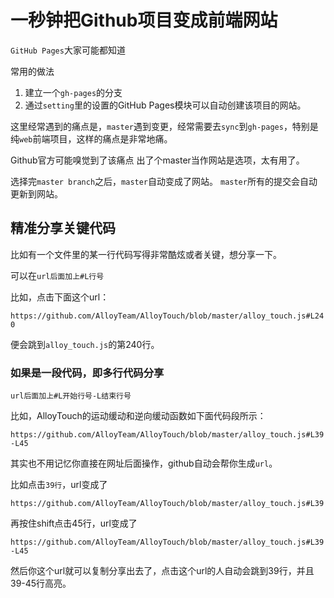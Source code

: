 # 一秒钟把Github项目变成前端网站

`GitHub Pages`大家可能都知道

常用的做法

1. 建立一个`gh-pages`的分支
2. 通过`setting`里的设置的GitHub Pages模块可以自动创建该项目的网站。

这里经常遇到的痛点是，`master`遇到变更，经常需要去`sync`到`gh-pages`，特别是纯`web`前端项目，这样的痛点是非常地痛。

Github官方可能嗅觉到了该痛点
出了个master当作网站是选项，太有用了。

选择完`master branch`之后，`master`自动变成了网站。
`master`所有的提交会自动更新到网站。

## 精准分享关键代码

比如有一个文件里的某一行代码写得非常酷炫或者关键，想分享一下。

可以在`url后面加上#L行号`

比如，点击下面这个url：

`https://github.com/AlloyTeam/AlloyTouch/blob/master/alloy_touch.js#L240`

便会跳到`alloy_touch.js`的第240行。

### 如果是一段代码，即**多行代码分享**

`url后面加上#L开始行号-L结束行号`

比如，AlloyTouch的运动缓动和逆向缓动函数如下面代码段所示：

`https://github.com/AlloyTeam/AlloyTouch/blob/master/alloy_touch.js#L39-L45`

其实也不用记忆你直接在网址后面操作，github自动会帮你生成`url`。

比如点击`39行`，url变成了

`https://github.com/AlloyTeam/AlloyTouch/blob/master/alloy_touch.js#L39`

再按住shift点击45行，url变成了

`https://github.com/AlloyTeam/AlloyTouch/blob/master/alloy_touch.js#L39-L45`

然后你这个url就可以复制分享出去了，点击这个url的人自动会跳到39行，并且39-45行高亮。
